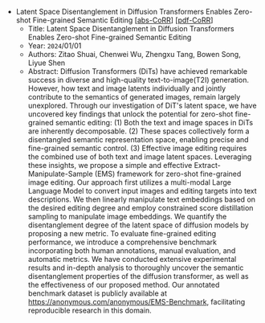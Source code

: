 * Latent Space Disentanglement in Diffusion Transformers Enables Zero-shot Fine-grained Semantic Editing
    [[abs-CoRR](https://openreview.net/forum?id=KunlRYApGc)]
    [[pdf-CoRR](http://arxiv.org/pdf/2408.13335v1)]
    * Title: Latent Space Disentanglement in Diffusion Transformers Enables Zero-shot Fine-grained Semantic Editing
    * Year: `2024`/01/01
    * Authors: Zitao Shuai, Chenwei Wu, Zhengxu Tang, Bowen Song, Liyue Shen
    * Abstract: Diffusion Transformers (DiTs) have achieved remarkable success in diverse and high-quality text-to-image(T2I) generation. However, how text and image latents individually and jointly contribute to the semantics of generated images, remain largely unexplored. Through our investigation of DiT's latent space, we have uncovered key findings that unlock the potential for zero-shot fine-grained semantic editing: (1) Both the text and image spaces in DiTs are inherently decomposable. (2) These spaces collectively form a disentangled semantic representation space, enabling precise and fine-grained semantic control. (3) Effective image editing requires the combined use of both text and image latent spaces. Leveraging these insights, we propose a simple and effective Extract-Manipulate-Sample (EMS) framework for zero-shot fine-grained image editing. Our approach first utilizes a multi-modal Large Language Model to convert input images and editing targets into text descriptions. We then linearly manipulate text embeddings based on the desired editing degree and employ constrained score distillation sampling to manipulate image embeddings. We quantify the disentanglement degree of the latent space of diffusion models by proposing a new metric. To evaluate fine-grained editing performance, we introduce a comprehensive benchmark incorporating both human annotations, manual evaluation, and automatic metrics. We have conducted extensive experimental results and in-depth analysis to thoroughly uncover the semantic disentanglement properties of the diffusion transformer, as well as the effectiveness of our proposed method. Our annotated benchmark dataset is publicly available at https://anonymous.com/anonymous/EMS-Benchmark, facilitating reproducible research in this domain.
